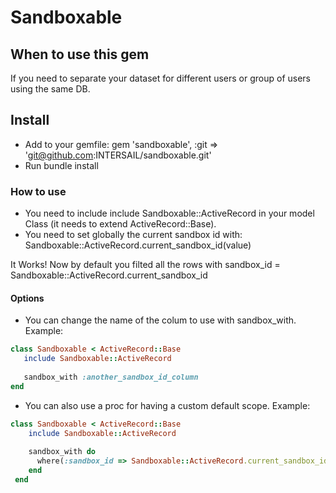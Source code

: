 # Sandboxable

## When to use this gem

If you need to separate your dataset for different users or group of users using the same DB.

## Install

 - Add to your gemfile: gem 'sandboxable', :git => 'git@github.com:INTERSAIL/sandboxable.git'
 - Run bundle install

### How to use

 - You need to include include Sandboxable::ActiveRecord in your model Class (it needs to extend ActiveRecord::Base).
 - You need to set globally the current sandbox id with: Sandboxable::ActiveRecord.current_sandbox_id(value)

 It Works! Now by default you filted all the rows with sandbox_id = Sandboxable::ActiveRecord.current_sandbox_id

#### Options

 - You can change the name of the colum to use with sandbox_with. Example:
 ```ruby
 class Sandboxable < ActiveRecord::Base
    include Sandboxable::ActiveRecord
    
    sandbox_with :another_sandbox_id_column
 end
 ```
 
 - You can also use a proc for having a custom default scope. Example:
 ```ruby
 class Sandboxable < ActiveRecord::Base
     include Sandboxable::ActiveRecord
     
     sandbox_with do
       where(:sandbox_id => Sandboxable::ActiveRecord.current_sandbox_id)
     end
  end
  ```
 

 